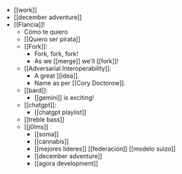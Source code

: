 - [[work]]
- [[december adventure]]
- [[Flancia]]!
  - Cómo te quiero
  - [[Quiero ser pirata]]
  - [[Fork]]:
    - Fork, fork, fork!
    - As we [[merge]] we'll [[fork]]!
  - [[Adversarial Interoperability]]:
    - A great [[idea]].
    - Name as per [[Cory Doctorow]].
  - [[bard]]:
    - [[gemini]] is exciting!
  - [[chatgpt]]:
    - [[chatgpt playlist]]
  - [[treble bass]]
  - [[j0lms]]
    - [[soma]]
    - [[cannabis]]
    - [[mejores líderes]] [[federación]] [[modelo suizo]]
    - [[december adventure]]
    - [[agora development]]
